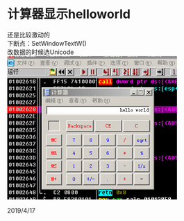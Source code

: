 # 计算器显示helloworld

还是比较激动的  
下断点：SetWindowTextW()  
改数据的时候选Unicode  
![计算器显示helloworld](images/计算器显示helloworld.png)  


2019/4/17  
